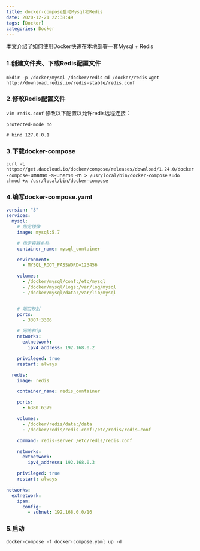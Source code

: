 ```yaml
---
title: docker-compose启动Mysql和Redis
date: 2020-12-21 22:38:49
tags: [Docker]
categories: Docker
---
```


本文介绍了如何使用Docker快速在本地部署一套Mysql + Redis

<!--more-->

### 1.创建文件夹、下载Redis配置文件
`mkdir -p /docker/mysql /docker/redis`
`cd /docker/redis`
`wget http://download.redis.io/redis-stable/redis.conf`


### 2.修改Redis配置文件
`vim redis.conf`
修改以下配置以允许redis远程连接：
```
protected-mode no

# bind 127.0.0.1
```
### 3.下载docker-compose
`curl -L https://get.daocloud.io/docker/compose/releases/download/1.24.0/docker-compose-`uname -s`-`uname -m` > /usr/local/bin/docker-compose`
`sudo chmod +x /usr/local/bin/docker-compose`


### 4.编写docker-compose.yaml
```yaml
version: "3"
services:
  mysql:
    # 指定镜像
    image: mysql:5.7

    # 指定容器名称
    container_name: mysql_container

    environment:
      - MYSQL_ROOT_PASSWORD=123456

    volumes:
      - /docker/mysql/conf:/etc/mysql
      - /docker/mysql/logs:/var/log/mysql
      - /docker/mysql/data:/var/lib/mysql


    # 端口映射
    ports:
      - 3307:3306

    # 网络和ip
    networks:
      extnetwork:
        ipv4_address: 192.168.0.2

    privileged: true
    restart: always

  redis:
    image: redis

    container_name: redis_container

    ports:
      - 6380:6379

    volumes:
      - /docker/redis/data:/data
      - /docker/redis/redis.conf:/etc/redis/redis.conf

    command: redis-server /etc/redis/redis.conf

    networks:
      extnetwork:
        ipv4_address: 192.168.0.3

    privileged: true
    restart: always

networks:
  extnetwork:
    ipam:
      config:
        - subnet: 192.168.0.0/16
```
### 5.启动
`docker-compose -f docker-compose.yaml up -d`

